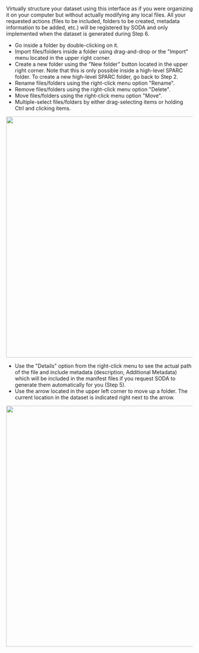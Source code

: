 Virtually structure your dataset using this interface as if you were organizing it on your computer but without actually modifying any local files. All your requested actions (files to be included, folders to be created, metadata information to be added, etc.) will be registered by SODA and only implemented when the dataset is generated during Step 6. 

* Go inside a folder by double-clicking on it.
* Import files/folders inside a folder using drag-and-drop or the "Import" menu located in the upper right corner.
* Create a new folder using the "New folder" button located in the upper right corner. Note that this is only possible inside a high-level SPARC folder. To create a new high-level SPARC folder, go back to Step 2.
* Rename files/folders using the right-click menu option "Rename".
* Remove files/folders using the right-click menu option "Delete".
* Move files/folders using the right-click menu option "Move".
* Multiple-select files/folders by either drag-selecting items or holding Ctrl and clicking items.

<p align="center">
 <img src="https://github.com/bvhpatel/SODA/raw/master/docs/documentation/Organize-dataset/organize-step3-part1.gif" width="650">
</p>

* Use the "Details" option from the right-click menu to see the actual path of the file and include metadata (description, Additional Metadata) which will be included in the manifest files if you request SODA to generate them automatically for you (Step 5).
* Use the arrow located in the upper left corner to move up a folder. The current location in the dataset is indicated right next to the arrow.

<p align="center">
 <img src="https://github.com/bvhpatel/SODA/raw/master/docs/documentation/Organize-dataset/organize-step3-part2-files.gif" width="650">
</p>